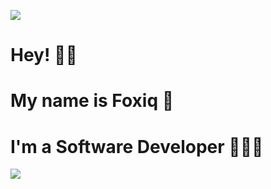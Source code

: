 ![](https://user-images.githubusercontent.com/106991234/175770297-96cd4802-ebf3-4004-ad59-b24db623f1d0.png)
# Hey! 👋🏻
# My name is Foxiq 🦊
# I'm a Software Developer 👨🏻‍💻
![](https://github-profile-summary-cards.vercel.app/api/cards/profile-details?username=ffoxiq&theme=dark)
<!--
Github Template
### Hi there 👋


**ffoxiq/ffoxiq** is a ✨ _special_ ✨ rep
ository because its `README.md` (this file) appears on your GitHub profile.

Here are some ideas to get you started:

- 🔭 I’m currently working on ...
- 🌱 I’m currently learning ...
- 👯 I’m looking to collaborate on ...
- 🤔 I’m looking for help with ...
- 💬 Ask me about ...
- 📫 How to reach me: ...
- 😄 Pronouns: ...
- ⚡ Fun fact: ...
-->
